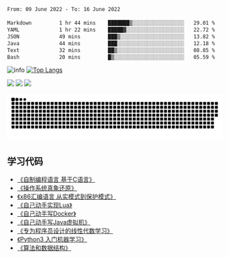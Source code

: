 <!--START_SECTION:waka-->

```text
From: 09 June 2022 - To: 16 June 2022

Markdown         1 hr 44 mins    ███████▒░░░░░░░░░░░░░░░░░   29.01 %
YAML             1 hr 22 mins    █████▓░░░░░░░░░░░░░░░░░░░   22.72 %
JSON             49 mins         ███▒░░░░░░░░░░░░░░░░░░░░░   13.82 %
Java             44 mins         ███░░░░░░░░░░░░░░░░░░░░░░   12.18 %
Text             32 mins         ██▒░░░░░░░░░░░░░░░░░░░░░░   08.85 %
Bash             20 mins         █▒░░░░░░░░░░░░░░░░░░░░░░░   05.59 %
```

<!--END_SECTION:waka-->

![info](https://github-readme-stats.vercel.app/api?username=chenlingmin&show_icons=true&count_private=true&hide=prs&theme=default_repocard)
[![Top Langs](https://github-readme-stats.vercel.app/api/top-langs/?username=chenlingmin&layout=compact)](https://github.com/anuraghazra/github-readme-stats)


[![](https://img.shields.io/badge/OS-Arch%20Linux-33aadd?style=flat-square&logo=arch-linux&logoColor=ffffff)](https://www.archlinux.org/)
[![](https://img.shields.io/badge/macOS-Hackintosh-292e33?style=flat-square&logo=apple&logoColor=ffffff)](https://www.tonymacx86.com/)
![](https://visitor-badge.glitch.me/badge?page_id=CasterWx.readme)

![](https://raw.githubusercontent.com/chenlingmin/chenlingmin/main/assets/github-contribution-grid-snake.svg)  

## 学习代码

* [《自制编程语言 基于C语言》](https://github.com/chenlingmin/sparrow)
* [《操作系统真象还原》](https://github.com/chenlingmin/os-learn)
* [《x86汇编语言 从实模式到保护模式》](https://github.com/chenlingmin/x86_assembly)
* [《自己动手实现Lua》](https://github.com/chenlingmin/luago)
* [《自己动手写Docker》](https://github.com/chenlingmin/mydocker)
* [《自己动手写Java虚拟机》](https://github.com/chenlingmin/jvmgo)
* [《专为程序员设计的线性代数学习》](https://github.com/chenlingmin/Play-with-Linear-Algebra)
* [《Python3 入门机器学习》](https://github.com/chenlingmin/python3-ml)
* [《算法和数据结构》](https://github.com/chenlingmin/algorithms)
